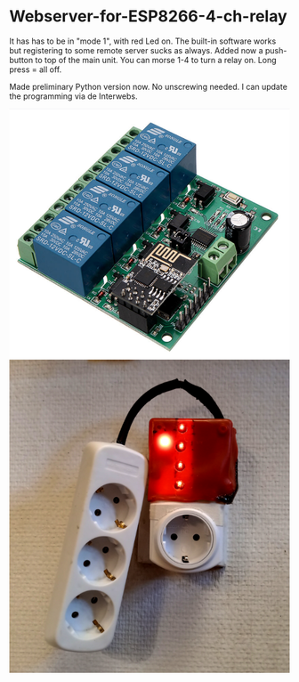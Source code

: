 # Webserver-for-ESP8266-4-ch-relay

It has has to be in "mode 1", with red Led on.  The built-in software works but registering to some remote server sucks as always. Added now a push-button to top of the main unit. You can morse 1-4 to turn a relay on. Long press = all off.

Made preliminary Python version now. No unscrewing needed. I can update the programming via de Interwebs.

<img src=kuva.png>

<img src=topseli.png>

